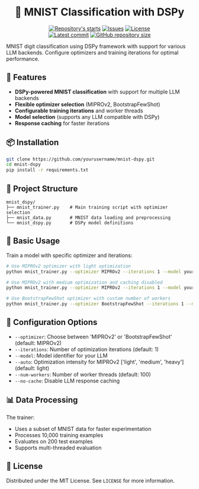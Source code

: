 <h1 align="center"> 🔢 MNIST Classification with DSPy </h1>

<p align="center">
    <a href="https://github.com/yourusername/mnist-dspy/stargazers"
        ><img
            src="https://img.shields.io/github/stars/yourusername/mnist-dspy?colorA=2c2837&colorB=c9cbff&style=for-the-badge&logo=starship style=flat-square"
            alt="Repository's starts"
    /></a>
    <a href="https://github.com/yourusername/mnist-dspy/issues"
        ><img
            src="https://img.shields.io/github/issues-raw/yourusername/mnist-dspy?colorA=2c2837&colorB=f2cdcd&style=for-the-badge&logo=starship style=flat-square"
            alt="Issues"
    /></a>
    <a href="https://github.com/yourusername/mnist-dspy/blob/main/LICENSE"
        ><img
            src="https://img.shields.io/github/license/yourusername/mnist-dspy?colorA=2c2837&colorB=b5e8e0&style=for-the-badge&logo=starship style=flat-square"
            alt="License"
    /><br />
    <a href="https://github.com/yourusername/mnist-dspy/commits/main"
        ><img
            src="https://img.shields.io/github/last-commit/yourusername/mnist-dspy/main?colorA=2c2837&colorB=ddb6f2&style=for-the-badge&logo=starship style=flat-square"
            alt="Latest commit"
    /></a>
    <a href="https://github.com/yourusername/mnist-dspy"
        ><img
            src="https://img.shields.io/github/repo-size/yourusername/mnist-dspy?colorA=2c2837&colorB=89DCEB&style=for-the-badge&logo=starship style=flat-square"
            alt="GitHub repository size"
    /></a>
</p>

MNIST digit classification using DSPy framework with support for various LLM backends. Configure optimizers and training iterations for optimal performance.

## 🚀 Features

- **DSPy-powered MNIST classification** with support for multiple LLM backends
- **Flexible optimizer selection** (MIPROv2, BootstrapFewShot)
- **Configurable training iterations** and worker threads
- **Model selection** (supports any LLM compatible with DSPy)
- **Response caching** for faster iterations

## 📦 Installation

```bash
git clone https://github.com/yourusername/mnist-dspy.git
cd mnist-dspy
pip install -r requirements.txt
```

## 🧠 Project Structure

```
mnist_dspy/
├── mnist_trainer.py    # Main training script with optimizer selection
├── mnist_data.py       # MNIST data loading and preprocessing
└── mnist_dspy.py       # DSPy model definitions
```

## 🏁 Basic Usage

Train a model with specific optimizer and iterations:
```bash
# Use MIPROv2 optimizer with light optimization
python mnist_trainer.py --optimizer MIPROv2 --iterations 1 --model your-llm-model --auto light

# Use MIPROv2 with medium optimization and caching disabled
python mnist_trainer.py --optimizer MIPROv2 --iterations 1 --model your-llm-model --auto medium --no-cache

# Use BootstrapFewShot optimizer with custom number of workers
python mnist_trainer.py --optimizer BootstrapFewShot --iterations 1 --model your-llm-model --num-workers 50
```

## 🔧 Configuration Options

- `--optimizer`: Choose between 'MIPROv2' or 'BootstrapFewShot' (default: MIPROv2)
- `--iterations`: Number of optimization iterations (default: 1)
- `--model`: Model identifier for your LLM
- `--auto`: Optimization intensity for MIPROv2 ['light', 'medium', 'heavy'] (default: light)
- `--num-workers`: Number of worker threads (default: 100)
- `--no-cache`: Disable LLM response caching

## 📊 Data Processing

The trainer:
- Uses a subset of MNIST data for faster experimentation
- Processes 10,000 training examples
- Evaluates on 200 test examples
- Supports multi-threaded evaluation

## 📄 License

Distributed under the MIT License. See `LICENSE` for more information.
